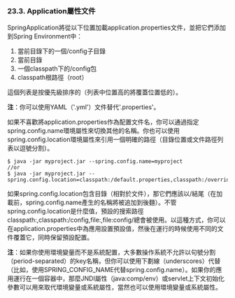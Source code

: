 ### 23.3. Application屬性文件

SpringApplication將從以下位置加載application.properties文件，並把它們添加到Spring Environment中：

1. 當前目錄下的一個/config子目錄
2. 當前目錄
3. 一個classpath下的/config包
4. classpath根路徑（root）

這個列表是按優先級排序的（列表中位置高的將覆蓋位置低的）。

**注**：你可以使用YAML（'.yml'）文件替代'.properties'。

如果不喜歡將application.properties作為配置文件名，你可以通過指定spring.config.name環境屬性來切換其他的名稱。你也可以使用spring.config.location環境屬性來引用一個明確的路徑（目錄位置或文件路徑列表以逗號分割）。
```shell
$ java -jar myproject.jar --spring.config.name=myproject
//or
$ java -jar myproject.jar --spring.config.location=classpath:/default.properties,classpath:/override.properties
```
如果spring.config.location包含目錄（相對於文件），那它們應該以/結尾（在加載前，spring.config.name產生的名稱將被追加到後麵）。不管spring.config.location是什麼值，預設的搜索路徑classpath:,classpath:/config,file:,file:config/總會被使用。以這種方式，你可以在application.properties中為應用設置預設值，然後在運行的時候使用不同的文件覆蓋它，同時保留預設配置。

**注**：如果你使用環境變量而不是系統配置，大多數操作系統不允許以句號分割（period-separated）的key名稱，但你可以使用下劃線（underscores）代替（比如，使用SPRING_CONFIG_NAME代替spring.config.name）。如果你的應用運行在一個容器中，那麼JNDI屬性（java:comp/env）或servlet上下文初始化參數可以用來取代環境變量或系統屬性，當然也可以使用環境變量或系統屬性。
